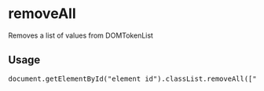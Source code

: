 # removeAll
Removes a list of values from  DOMTokenList

<h2>Usage</h2>

<pre>
document.getElementById("element_id").classList.removeAll(["class_one", "class_two class_three"]);
</pre>

